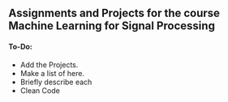 ## Assignments and Projects for the course Machine Learning for Signal Processing

#### To-Do:

- Add the Projects.
- Make a list of here.
- Briefly describe each
- Clean Code
